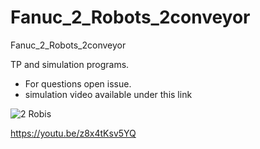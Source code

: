 # Fanuc_2_Robots_2conveyor
Fanuc_2_Robots_2conveyor


TP and simulation programs. 

* For questions open issue. 
* simulation video available under this link 

![2 Robis](https://i.ytimg.com/vi/z8x4tKsv5YQ/hqdefault.jpg?sqp=-oaymwEcCNACELwBSFXyq4qpAw4IARUAAIhCGAFwAcABBg==&rs=AOn4CLDNhe31KzUZBF2hKk1NEzQe2Pv8hg)


https://youtu.be/z8x4tKsv5YQ
